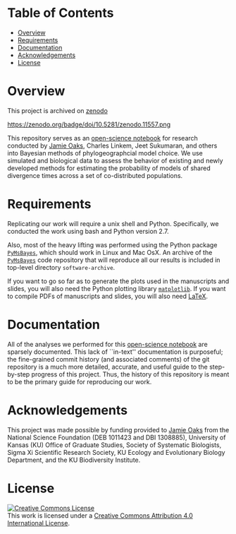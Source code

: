 Table of Contents
=================

 -  [Overview](#overview)
 -  [Requirements](#requirements)
 -  [Documentation](#documentation)
 -  [Acknowledgements](#acknowledgements)
 -  [License](#license)


Overview
========

This project is archived on [zenodo](https://zenodo.org)

https://zenodo.org/badge/doi/10.5281/zenodo.11557.png

This repository serves as an [open-science
notebook](http://en.wikipedia.org/wiki/Open_notebook_science) for research
conducted by [Jamie Oaks](http://www.phyletica.com), Charles Linkem, Jeet
Sukumaran, and others into Bayesian methods of phylogeographcial model choice.
We use simulated and biological data to assess the behavior of existing and
newly developed methods for estimating the probability of models of shared
divergence times across a set of co-distributed populations.

Requirements
============

Replicating our work will require a unix shell and Python. Specifically, we
conducted the work using bash and Python version 2.7.

Also, most of the heavy lifting was performed using the Python package
[`PyMsBayes`](http://www.github.com/joaks1/PyMsBayes), which should work in
Linux and Mac OsX.
An archive of the [`PyMsBayes`](http://www.github.com/joaks1/PyMsBayes) code
repository that will reproduce all our results is included in top-level
directory `software-archive`.

If you want to go so far as to generate the plots used in the manuscripts and
slides, you will also need the Python plotting library
[`matplotlib`](http://matplotlib.org/).
If you want to compile PDFs of manuscripts and slides, you will also need
[LaTeX](http://www.latex-project.org/).

Documentation
=============

All of the analyses we performed for this [open-science
notebook](http://en.wikipedia.org/wiki/Open_notebook_science) are sparsely
documented.
This lack of ``in-text'' documentation is purposeful;
the fine-grained commit history (and associated comments) of the git repository
is a much more detailed, accurate, and useful guide to the step-by-step
progress of this project.
Thus, the history of this repository is meant to be the primary guide for
reproducing our work.

Acknowledgements
================

This project was made possible by funding provided to [Jamie
Oaks](http://www.phyletica.com) from the National Science Foundation (DEB
1011423 and DBI 1308885), University of Kansas (KU) Office of Graduate Studies,
Society of Systematic Biologists, Sigma Xi Scientific Research Society, KU
Ecology and Evolutionary Biology Department, and the KU Biodiversity Institute.

License
=======

<a rel="license" href="http://creativecommons.org/licenses/by/4.0/deed.en_US"><img alt="Creative Commons License" style="border-width:0" src="http://i.creativecommons.org/l/by/4.0/88x31.png" /></a><br />This work is licensed under a <a rel="license" href="http://creativecommons.org/licenses/by/4.0/deed.en_US">Creative Commons Attribution 4.0 International License</a>.

